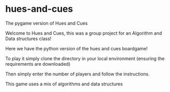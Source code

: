 # hues-and-cues
The pygame version of Hues and Cues

Welcome to Hues and Cues, this was a group project for an Algorithm and Data structures class!

Here we have the python version of the hues and cues boardgame! 

To play it simply clone the directory in your local environment (ensuring the requirements are downloaded)

Then simply enter the number of players and follow the instructions. 

This game uses a mix of algorithms and data structures



